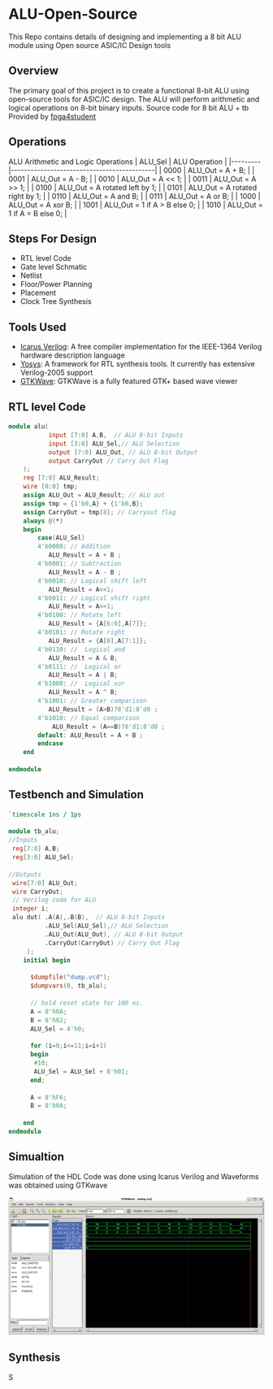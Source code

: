 # ALU-Open-Source
This Repo contains details of designing and implementing a 8 bit ALU module using Open source ASIC/IC Design tools

## Overview
The primary goal of this project is to create a functional 8-bit ALU using open-source tools for ASIC/IC design. The ALU will perform arithmetic and logical operations on 8-bit binary inputs.
Source code for 8 bit ALU + tb Provided by [fpga4student](https://www.fpga4student.com/2017/06/Verilog-code-for-ALU.html)

## Operations


ALU Arithmetic and Logic Operations
| ALU_Sel | ALU Operation                               |
|---------|--------------------------------------------|
| 0000    | ALU_Out = A + B;                            |
| 0001    | ALU_Out = A - B;                            |
| 0010    | ALU_Out = A << 1;                           |
| 0011    | ALU_Out = A >> 1;                           |
| 0100    | ALU_Out = A rotated left by 1;             |
| 0101    | ALU_Out = A rotated right by 1;            |
| 0110    | ALU_Out = A and B;                         |
| 0111    | ALU_Out = A or B;                          |
| 1000    | ALU_Out = A xor B;                         |
| 1001   | ALU_Out = 1 if A > B else 0;               |
| 1010    | ALU_Out = 1 if A = B else 0;               |

## Steps For Design
- RTL level Code
- Gate level Schmatic
- Netlist
- Floor/Power Planning
- Placement
- Clock Tree Synthesis

## Tools Used
- [Icarus Verilog](https://bleyer.org/icarus/): A free compiler implementation for the IEEE-1364 Verilog hardware description language
- [Yosys](https://github.com/YosysHQ/yosys): A framework for RTL synthesis tools. It currently has extensive Verilog-2005 support
- [GTKWave](https://gtkwave.sourceforge.net/): GTKWave is a fully featured GTK+ based wave viewer

## RTL level Code

```Verilog
module alu(
           input [7:0] A,B,  // ALU 8-bit Inputs                 
           input [3:0] ALU_Sel,// ALU Selection
           output [7:0] ALU_Out, // ALU 8-bit Output
           output CarryOut // Carry Out Flag
    );
    reg [7:0] ALU_Result;
    wire [8:0] tmp;
    assign ALU_Out = ALU_Result; // ALU out
    assign tmp = {1'b0,A} + {1'b0,B};
    assign CarryOut = tmp[8]; // Carryout flag
    always @(*)
    begin
        case(ALU_Sel)
        4'b0000: // Addition
           ALU_Result = A + B ; 
        4'b0001: // Subtraction
           ALU_Result = A - B ;
        4'b0010: // Logical shift left
           ALU_Result = A<<1;
        4'b0011: // Logical shift right
           ALU_Result = A>>1;
        4'b0100: // Rotate left
           ALU_Result = {A[6:0],A[7]};
        4'b0101: // Rotate right
           ALU_Result = {A[0],A[7:1]};
        4'b0110: //  Logical and 
           ALU_Result = A & B;
        4'b0111: //  Logical or
           ALU_Result = A | B;
        4'b1000: //  Logical xor 
           ALU_Result = A ^ B;
        4'b1001: // Greater comparison
           ALU_Result = (A>B)?8'd1:8'd0 ;
        4'b1010: // Equal comparison   
            ALU_Result = (A==B)?8'd1:8'd0 ;
        default: ALU_Result = A + B ; 
        endcase
    end

endmodule

```
## Testbench and Simulation

```Verilog
`timescale 1ns / 1ps  

module tb_alu;
//Inputs
 reg[7:0] A,B;
 reg[3:0] ALU_Sel;

//Outputs
 wire[7:0] ALU_Out;
 wire CarryOut;
 // Verilog code for ALU
 integer i;
 alu dut( .A(A),.B(B),  // ALU 8-bit Inputs                 
          .ALU_Sel(ALU_Sel),// ALU Selection
          .ALU_Out(ALU_Out), // ALU 8-bit Output
          .CarryOut(CarryOut) // Carry Out Flag
     );
    initial begin
    
      $dumpfile("dump.vcd");
      $dumpvars(0, tb_alu);
      
      // hold reset state for 100 ns.
      A = 8'h0A;
      B = 8'h02;
      ALU_Sel = 4'h0;
      
      for (i=0;i<=11;i=i+1)
      begin
       #10;
       ALU_Sel = ALU_Sel + 8'h01;
      end;
      
      A = 8'hF6;
      B = 8'h0A;
      
    end
endmodule
```

## Simualtion
Simulation of the HDL Code was done using Icarus Verilog and Waveforms was obtained using GTKwave

![Sim](https://github.com/Sourabh-Mallapur/ALU-Open-Source/blob/main/sim/Simuation.PNG)

## Synthesis
S
